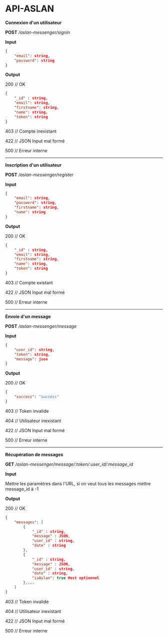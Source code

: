 # API-ASLAN

**Connexion d'un utilisateur**

**POST** */aslan-messenger/signin* 

**Input**

```json
{
	"email": string,
	"password": string
}
```

**Output**

200 // OK  

```json
{
	"_id" : string,
	"email": string,
	"firstname": string,
	"name": string,
	"token": string
}
```
403 // Compte inexistant  

422 // JSON Input mal formé

500 // Erreur interne

-----------------

**Inscription d'un utilisateur**

**POST** */aslan-messenger/register*

**Input**

```json
{
	"email": string,
	"password": string,
	"firstname": string,
	"name": string
}
```

**Output**

200 // OK  

```json
{
	"_id" : string,
	"email": string,
	"firstname": string,
	"name": string,
	"token": string
}
```
403 // Compte existant  

422 // JSON Input mal formé

500 // Erreur interne

-----------------

**Envoie d'un message**

**POST** */aslan-messenger/message*

**Input**

```json
{
	"user_id": string,
	"token": string,
	"message": json
}
```

**Output**

200 // OK  

```json
{
	"success": "success"
}
```
403 // Token invalide

404 // Utilisateur inexistant 

422 // JSON Input mal formé

500 // Erreur interne

-----------------

**Récupération de messages**

**GET** */aslan-messenger/message/:token/:user_id/:message_id*

**Input**

Mettre les paramètres dans l'URL, si on veut tous les messages mettre message_id à -1

**Output**

200 // OK  

```json
{
	"messages": [
		{
			"_id" : string,
			"message" : JSON,
			"user_id" : string,
			"date" : string 
		}, 
		{
			"_id" : string,
			"message" : JSON,
			"user_id" : string,
			"date" : string,
			"isAslan": true #est optionnel
		},...
	]
}
```
403 // Token invalide

404 // Utilisateur inexistant 

422 // JSON Input mal formé

500 // Erreur interne